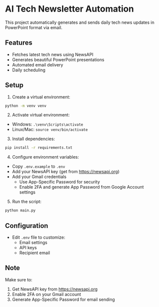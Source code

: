 # AI Tech Newsletter Automation

This project automatically generates and sends daily tech news updates in PowerPoint format via email.

## Features
- Fetches latest tech news using NewsAPI
- Generates beautiful PowerPoint presentations
- Automated email delivery
- Daily scheduling

## Setup
1. Create a virtual environment:
```bash
python -m venv venv
```

2. Activate virtual environment:
- Windows: `.\venv\Scripts\activate`
- Linux/Mac: `source venv/bin/activate`

3. Install dependencies:
```bash
pip install -r requirements.txt
```

4. Configure environment variables:
- Copy `.env.example` to `.env`
- Add your NewsAPI key (get from https://newsapi.org)
- Add your Gmail credentials
  - Use App-Specific Password for security
  - Enable 2FA and generate App Password from Google Account settings

5. Run the script:
```bash
python main.py
```

## Configuration
- Edit `.env` file to customize:
  - Email settings
  - API keys
  - Recipient email

## Note
Make sure to:
1. Get NewsAPI key from https://newsapi.org
2. Enable 2FA on your Gmail account
3. Generate App-Specific Password for email sending 